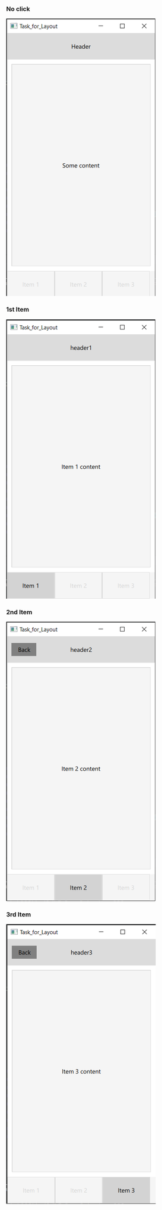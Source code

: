 


### No click
![No_click](src/qml_5_2_1.png)

### 1st Item
![No_click](src/qml_5_2_2.png)

### 2nd Item
![No_click](src/qml_5_2_3.png)

### 3rd Item
![No_click](src/qml_5_2_4.png)
